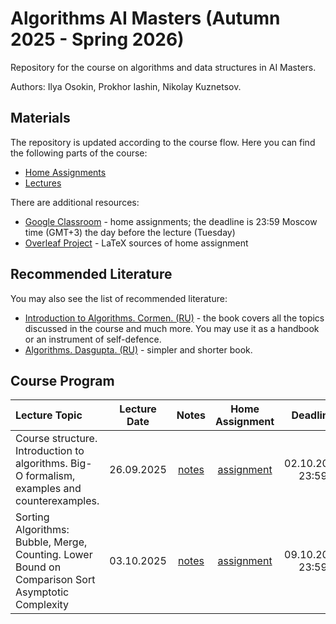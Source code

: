 # Algorithms AI Masters (Autumn 2025 - Spring 2026)

Repository for the course on algorithms and data structures in AI Masters.

Authors: Ilya Osokin, Prokhor Iashin, Nikolay Kuznetsov.

## Materials

The repository is updated according to the course flow. Here you can find the following parts of the course:

- [Home Assignments](/home_assignments)
- [Lectures](/lectures/)

There are additional resources:

- [Google Classroom](https://classroom.google.com/c/ODA5NzMwNjgyMDUy?cjc=3qlev27b) - home assignments; the deadline is 23:59 Moscow time (GMT+3) the day before the lecture (Tuesday)
- [Overleaf Project](https://www.overleaf.com/read/nswzjmrczywd#22f2f3) - LaTeX sources of home assignment

## Recommended Literature

You may also see the list of recommended literature:

- [Introduction to Algorithms. Cormen. (RU)](https://disk.yandex.ru/i/CLzI0vEW4W3gXQ) - the book covers all the topics discussed in the course and much more. You may use it as a handbook or an instrument of self-defence.
- [Algorithms. Dasgupta. (RU)](https://disk.yandex.ru/i/ur9vX1VuXMKeWg) - simpler and shorter book.

## Course Program

| Lecture Topic | Lecture Date | Notes | Home Assignment |  Deadline  |
|:-|:-:|:-:|:-:|:-:|
| Course structure. Introduction to algorithms. Big-O formalism, examples and counterexamples. | 26.09.2025 | [notes](/lectures/01_introduction/notes_introduction.pdf) | [assignment](/home_assignments/ha01/algai_ha01_2025.pdf) | 02.10.2025 23:59 |
| Sorting Algorithms: Bubble, Merge, Counting. Lower Bound on Comparison Sort Asymptotic Complexity | 03.10.2025 | [notes](/lectures/02_introduction/notes_lower_bounds_fibonacci.pdf) | [assignment](/home_assignments/ha02/algai_ha02_2025.pdf) | 09.10.2025 23:59 |
